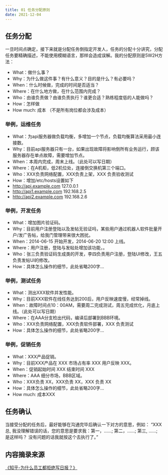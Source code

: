 ```yaml
--- 
title: 01 任务分配原则
date: 2021-12-04
---
```


## 任务分配
一旦时间点确定，接下来就是分配任务倒指定开发人，任务的分配十分讲究，分配任务要精确描述，不能使用模糊语言，那样会造成误解。我的分配原则是5W2H方法：

- What：做什么事？
- Why：为什么做这件事？有什么意义？目的是什么？有必要吗？
- When：什么时候做，完成的时间是否适当？
- Where：在什么地方做，在什么范围内完成？
- Who：由谁负责做？由谁负责执行？谁更合适？熟练程度低的人能做吗？
- How：怎样做
- How much: 成本 （不是所有岗位都会涉及成本）


### 举例，运维任务


- What：为api服务器做负载均衡，多增加一个节点，负载均衡算法采用最小连接数。
- Why：目前api服务器只有一台，如果出现故障将影响倒所有业务运行，顾该服务器存在单点故障，需要增加节点。
- When：本周内完成，周末上线。（此处可以写日期）
- Where：在A机柜，低2机位处，连接倒交换机第三个端口。
- Who：XXX负责网络配置，XXX负责上架，XXX 负责验收测试
- How：增加/etc/hosts设置如下
- http://api.example.com 127.0.0.1
- http://api1.example.com 192.168.2.5
- http://api2.example.com 192.168.2.6


### 举例，开发任务


- What：增加图片验证码。
- Why：目前用户注册登陆以及发帖无验证吗，某些用户通过机器人软件批量开户/发广告帖，给我门管理带来很大困扰。
- When：2014-06-15 开始开发，2014-06-20 12:00 上线。
- Where：用户注册，登陆与发帖处增加该功能，。
- Who：张三负责验证码生成类的开发，李四负责用户注册，登陆UI修改，王五负责发帖UI的修改。
- How：具体怎么操作的细节，此处省略200字...


### 举例，测试任务


- What：测出XXX软件并发性能。
- Why：目前XXX软件在线任务达到200后，用户反映速度慢，经常掉线。
- When：故障时间点10：00AM，需要周二完成测试，周五完成优化，月底上线。（此处可以写日期）
- Where：在AAA分支检出代码，编译后部署到BBB环境。
- Who：XXX负责网络配置，XXX负责软件部署，XXX 负责测试
- How：具体怎么操作的细节，此处省略200字...


### 举例，促销任务


- What：XXX产品促销。
- Why：目前XXX产品在 XXX 市场占有率 XXX 用户反映 XXX。
- When：促销起始时间 XXX 结束时间 XXX
- Where：AAA 细分市场，BBB区域。
- Who：XXX负责 XX，XXX负责 XX，XXX 负责 XX
- How：具体怎么操作的细节，此处省略200字...
- How much: 成本XXX

## 任务确认

当接受分配的任务后，最好能够在沟通完毕后确认一下对方的意思，例如：
“XXX 总, 我没理解错误的话，您的意思是要求我：第一，......; 第二，......; 第三, ......; 是这样吗？ 没有问题的话我就按这个去执行了。”


## 内容摘录来源 
[《知乎-为什么员工都拒绝写日报？》]( https://www.zhihu.com/question/330462601 )
